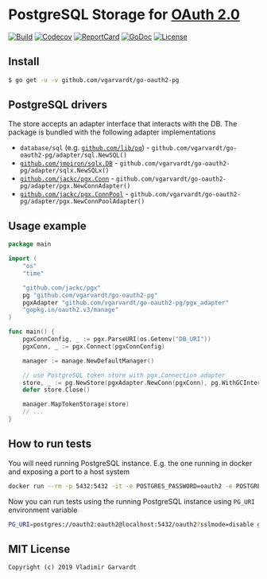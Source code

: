 # PostgreSQL Storage for [OAuth 2.0](https://github.com/go-oauth2/oauth2)

[![Build][Build-Status-Image]][Build-Status-Url] [![Codecov][codecov-image]][codecov-url] [![ReportCard][reportcard-image]][reportcard-url] [![GoDoc][godoc-image]][godoc-url] [![License][license-image]][license-url]

## Install

```bash
$ go get -u -v github.com/vgarvardt/go-oauth2-pg
```

## PostgreSQL drivers

The store accepts an adapter interface that interacts with the DB. The package is bundled with the following adapter implementations

- `database/sql` (e.g. [`github.com/lib/pq`](https://github.com/lib/pq)) - `github.com/vgarvardt/go-oauth2-pg/adapter/sql.NewSQL()`
- [`github.com/jmoiron/sqlx.DB`](https://github.com/jmoiron/sqlx) - `github.com/vgarvardt/go-oauth2-pg/adapter/sqlx.NewSQLx()`
- [`github.com/jackc/pgx.Conn`](https://github.com/jackc/pgx) - `github.com/vgarvardt/go-oauth2-pg/adapter/pgx.NewConnAdapter()`
- [`github.com/jackc/pgx.ConnPool`](https://github.com/jackc/pgx) - `github.com/vgarvardt/go-oauth2-pg/adapter/pgx.NewConnPoolAdapter()`

## Usage example

```go
package main

import (
	"os"
	"time"

	"github.com/jackc/pgx"
	pg "github.com/vgarvardt/go-oauth2-pg"
	pgxAdapter "github.com/vgarvardt/go-oauth2-pg/pgx_adapter"
	"gopkg.in/oauth2.v3/manage"
)

func main() {
	pgxConnConfig, _ := pgx.ParseURI(os.Getenv("DB_URI"))
	pgxConn, _ := pgx.Connect(pgxConnConfig)

	manager := manage.NewDefaultManager()

	// use PostgreSQL token store with pgx.Connection adapter
	store, _ := pg.NewStore(pgxAdapter.NewConn(pgxConn), pg.WithGCInterval(time.Minute))
	defer store.Close()

	manager.MapTokenStorage(store)
	// ...
}
```

## How to run tests

You will need running PostgreSQL instance. E.g. the one running in docker and exposing a port to a host system

```bash
docker run --rm -p 5432:5432 -it -e POSTGRES_PASSWORD=oauth2 -e POSTGRES_USER=oauth2 -e POSTGRES_DB=oauth2 postgres:10
```

Now you can run tests using the running PostgreSQL instance using `PG_URI` environment variable

```bash
PG_URI=postgres://oauth2:oauth2@localhost:5432/oauth2?sslmode=disable go test -cover ./...
```

## MIT License

```
Copyright (c) 2019 Vladimir Garvardt
```

[Build-Status-Url]: https://travis-ci.org/vgarvardt/go-oauth2-pg
[Build-Status-Image]: https://travis-ci.org/vgarvardt/go-oauth2-pg.svg?branch=master
[codecov-url]: https://codecov.io/gh/vgarvardt/go-oauth2-pg
[codecov-image]: https://codecov.io/gh/vgarvardt/go-oauth2-pg/branch/master/graph/badge.svg
[reportcard-url]: https://goreportcard.com/report/github.com/vgarvardt/go-oauth2-pg
[reportcard-image]: https://goreportcard.com/badge/github.com/vgarvardt/go-oauth2-pg
[godoc-url]: https://godoc.org/github.com/vgarvardt/go-oauth2-pg
[godoc-image]: https://godoc.org/github.com/vgarvardt/go-oauth2-pg?status.svg
[license-url]: http://opensource.org/licenses/MIT
[license-image]: https://img.shields.io/npm/l/express.svg
